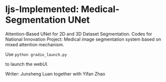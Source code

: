 # ljs-Implemented: Medical-Segmentation UNet

Attention-Based UNet for 2D and 3D Dataset Segmentation. Codes for National Innovation Project: Medical image segmentation system based on mixed attention mechanism.

Use `python gradio_launch.py`

to launch the webUI.

Writer: Junsheng Luan together with Yifan Zhao

